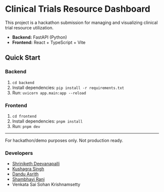 # Clinical Trials Resource Dashboard

This project is a hackathon submission for managing and visualizing clinical trial resource utilization.

- **Backend:** FastAPI (Python)
- **Frontend:** React + TypeScript + Vite

## Quick Start

### Backend
1. `cd backend`
2. Install dependencies: `pip install -r requirements.txt`
3. Run: `uvicorn app.main:app --reload`

### Frontend
1. `cd frontend`
2. Install dependencies: `pnpm install`
3. Run: `pnpm dev`

---

For hackathon/demo purposes only. Not production ready.

### Developers

- [Shriniketh Deevanapalli](https://github.com/sdeevanapalli)
- [Kushagra Singh](https://github.com/LuciferK47)
- [Dandu Asrith](https://github.com/asrith-306)
- [Shambhavi Rani](https://github.com/shambhavi233)
- Venkata Sai Sohan Krishnamsetty
